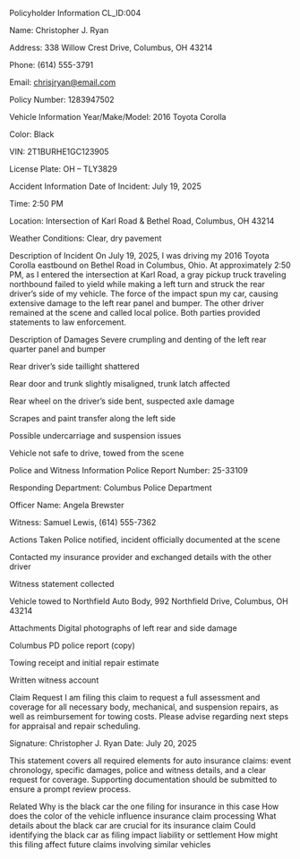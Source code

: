 Policyholder Information
CL_ID:004

Name: Christopher J. Ryan

Address: 338 Willow Crest Drive, Columbus, OH 43214

Phone: (614) 555-3791

Email: chrisjryan@email.com

Policy Number: 1283947502

Vehicle Information
Year/Make/Model: 2016 Toyota Corolla

Color: Black

VIN: 2T1BURHE1GC123905

License Plate: OH – TLY3829

Accident Information
Date of Incident: July 19, 2025

Time: 2:50 PM

Location: Intersection of Karl Road & Bethel Road, Columbus, OH 43214

Weather Conditions: Clear, dry pavement

Description of Incident
On July 19, 2025, I was driving my 2016 Toyota Corolla eastbound on Bethel Road in Columbus, Ohio. At approximately 2:50 PM, as I entered the intersection at Karl Road, a gray pickup truck traveling northbound failed to yield while making a left turn and struck the rear driver’s side of my vehicle. The force of the impact spun my car, causing extensive damage to the left rear panel and bumper. The other driver remained at the scene and called local police. Both parties provided statements to law enforcement.

Description of Damages
Severe crumpling and denting of the left rear quarter panel and bumper

Rear driver’s side taillight shattered

Rear door and trunk slightly misaligned, trunk latch affected

Rear wheel on the driver’s side bent, suspected axle damage

Scrapes and paint transfer along the left side

Possible undercarriage and suspension issues

Vehicle not safe to drive, towed from the scene

Police and Witness Information
Police Report Number: 25-33109

Responding Department: Columbus Police Department

Officer Name: Angela Brewster

Witness: Samuel Lewis, (614) 555-7362

Actions Taken
Police notified, incident officially documented at the scene

Contacted my insurance provider and exchanged details with the other driver

Witness statement collected

Vehicle towed to Northfield Auto Body, 992 Northfield Drive, Columbus, OH 43214

Attachments
Digital photographs of left rear and side damage

Columbus PD police report (copy)

Towing receipt and initial repair estimate

Written witness account

Claim Request
I am filing this claim to request a full assessment and coverage for all necessary body, mechanical, and suspension repairs, as well as reimbursement for towing costs. Please advise regarding next steps for appraisal and repair scheduling.

Signature:
Christopher J. Ryan
Date: July 20, 2025

This statement covers all required elements for auto insurance claims: event chronology, specific damages, police and witness details, and a clear request for coverage. Supporting documentation should be submitted to ensure a prompt review process.

Related
Why is the black car the one filing for insurance in this case
How does the color of the vehicle influence insurance claim processing
What details about the black car are crucial for its insurance claim
Could identifying the black car as filing impact liability or settlement
How might this filing affect future claims involving similar vehicles
